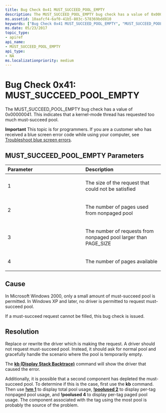 ```yaml
---
title: Bug Check 0x41 MUST_SUCCEED_POOL_EMPTY
description: The MUST_SUCCEED_POOL_EMPTY bug check has a value of 0x00000041. This indicates that a kernel-mode thread has requested too much must-succeed pool.
ms.assetid: 10aafcf4-6af0-41b5-803c-578369bdd810
keywords: ["Bug Check 0x41 MUST_SUCCEED_POOL_EMPTY", "MUST_SUCCEED_POOL_EMPTY"]
ms.date: 05/23/2017
topic_type:
- apiref
api_name:
- MUST_SUCCEED_POOL_EMPTY
api_type:
- NA
ms.localizationpriority: medium
---
```


# Bug Check 0x41: MUST\_SUCCEED\_POOL\_EMPTY


The MUST\_SUCCEED\_POOL\_EMPTY bug check has a value of 0x00000041. This indicates that a kernel-mode thread has requested too much must-succeed pool.

**Important** This topic is for programmers. If you are a customer who has received a blue screen error code while using your computer, see [Troubleshoot blue screen errors](https://windows.microsoft.com/windows-10/troubleshoot-blue-screen-errors).

## MUST\_SUCCEED\_POOL\_EMPTY Parameters


<table>
<colgroup>
<col width="50%" />
<col width="50%" />
</colgroup>
<thead>
<tr class="header">
<th align="left">Parameter</th>
<th align="left">Description</th>
</tr>
</thead>
<tbody>
<tr class="odd">
<td align="left"><p>1</p></td>
<td align="left"><p>The size of the request that could not be satisfied</p></td>
</tr>
<tr class="even">
<td align="left"><p>2</p></td>
<td align="left"><p>The number of pages used from nonpaged pool</p></td>
</tr>
<tr class="odd">
<td align="left"><p>3</p></td>
<td align="left"><p>The number of requests from nonpaged pool larger than PAGE_SIZE</p></td>
</tr>
<tr class="even">
<td align="left"><p>4</p></td>
<td align="left"><p>The number of pages available</p></td>
</tr>
</tbody>
</table>

 

Cause
-----

In Microsoft Windows 2000, only a small amount of must-succeed pool is permitted. In Windows XP and later, no driver is permitted to request must-succeed pool.

If a must-succeed request cannot be filled, this bug check is issued.

Resolution
----------

Replace or rewrite the driver which is making the request. A driver should not request must-succeed pool. Instead, it should ask for normal pool and gracefully handle the scenario where the pool is temporarily empty.

The [**kb (Display Stack Backtrace)**](k--kb--kc--kd--kp--kp--kv--display-stack-backtrace-.md) command will show the driver that caused the error.

Additionally, it is possible that a second component has depleted the must-succeed pool. To determine if this is the case, first use the **kb** command. Then use [**!vm 1**](-vm.md) to display total pool usage, [**!poolused 2**](-poolused.md) to display per-tag nonpaged pool usage, and **!poolused 4** to display per-tag paged pool usage. The component associated with the tag using the most pool is probably the source of the problem.

 

 




